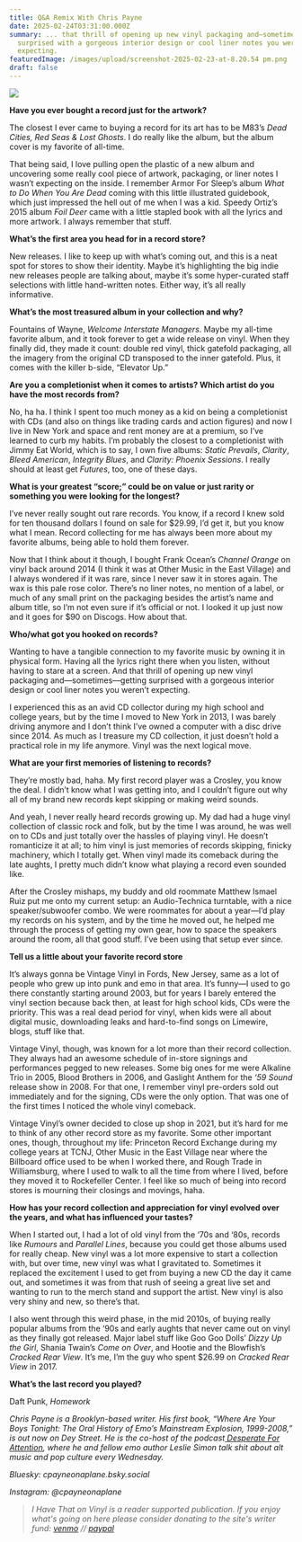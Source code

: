 ```yaml
---
title: Q&A Remix With Chris Payne
date: 2025-02-24T03:31:00.000Z
summary: ... that thrill of opening up new vinyl packaging and—sometimes—getting
  surprised with a gorgeous interior design or cool liner notes you weren’t
  expecting. 
featuredImage: /images/upload/screenshot-2025-02-23-at-8.20.54 pm.png
draft: false
---
```

![](/images/upload/screenshot-2025-02-23-at-8.20.54 pm.png)



**Have you ever bought a record just for the artwork?**

The closest I ever came to buying a record for its art has to be M83’s *Dead Cities, Red Seas & Lost Ghosts*. I do really like the album, but the album cover is my favorite of all-time. 

That being said, I love pulling open the plastic of a new album and uncovering some really cool piece of artwork, packaging, or liner notes I wasn’t expecting on the inside. I remember Armor For Sleep’s album *What to Do When You Are Dead* coming with this little illustrated guidebook, which just impressed the hell out of me when I was a kid. Speedy Ortiz’s 2015 album *Foil Deer* came with a little stapled book with all the lyrics and more artwork. I always remember that stuff. 

**What’s the first area you head for in a record store?**

New releases. I like to keep up with what’s coming out, and this is a neat spot for stores to show their identity. Maybe it’s highlighting the big indie new releases people are talking about, maybe it’s some hyper-curated staff selections with little hand-written notes. Either way, it’s all really informative. 

**What’s the most treasured album in your collection and why?**

Fountains of Wayne, *Welcome Interstate Managers*. Maybe my all-time favorite album, and it took forever to get a wide release on vinyl. When they finally did, they made it count: double red vinyl, thick gatefold packaging, all the imagery from the original CD transposed to the inner gatefold. Plus, it comes with the killer b-side, “Elevator Up.”

**Are you a completionist when it comes to artists? Which artist do you have the most records from?**

No, ha ha. I think I spent too much money as a kid on being a completionist with CDs (and also on things like trading cards and action figures) and now I live in New York and space and rent money are at a premium, so I’ve learned to curb my habits. I’m probably the closest to a completionist with Jimmy Eat World, which is to say, I own five albums: *Static Prevails*, *Clarity*, *Bleed American*, *Integrity Blues*, and *Clarity: Phoenix Sessions*. I really should at least get *Futures*, too, one of these days. 

**What is your greatest “score;” could be on value or just rarity or something you were looking for the longest?**

I’ve never really sought out rare records. You know, if a record I knew sold for ten thousand dollars I found on sale for $29.99, I’d get it, but you know what I mean. Record collecting for me has always been more about my favorite albums, being able to hold them forever. 

Now that I think about it though, I bought Frank Ocean’s *Channel Orange* on vinyl back around 2014 (I think it was at Other Music in the East Village) and I always wondered if it was rare, since I never saw it in stores again. The wax is this pale rose color. There’s no liner notes, no mention of a label, or much of any small print on the packaging besides the artist’s name and album title, so I’m not even sure if it’s official or not. I looked it up just now and it goes for $90 on Discogs. How about that. 

**Who/what got you hooked on records?**

Wanting to have a tangible connection to my favorite music by owning it in physical form. Having all the lyrics right there when you listen, without having to stare at a screen. And that thrill of opening up new vinyl packaging and—sometimes—getting surprised with a gorgeous interior design or cool liner notes you weren’t expecting. 

I experienced this as an avid CD collector during my high school and college years, but by the time I moved to New York in 2013, I was barely driving anymore and I don’t think I’ve owned a computer with a disc drive since 2014. As much as I treasure my CD collection, it just doesn’t hold a practical role in my life anymore. Vinyl was the next logical move. 

**What are your first memories of listening to records?**

They’re mostly bad, haha. My first record player was a Crosley, you know the deal. I didn’t know what I was getting into, and I couldn’t figure out why all of my brand new records kept skipping or making weird sounds. 

And yeah, I never really heard records growing up. My dad had a huge vinyl collection of classic rock and folk, but by the time I was around, he was well on to CDs and just totally over the hassles of playing vinyl. He doesn’t romanticize it at all; to him vinyl is just memories of records skipping, finicky machinery, which I totally get. When vinyl made its comeback during the late aughts, I pretty much didn’t know what playing a record even sounded like. 

After the Crosley mishaps, my buddy and old roommate Matthew Ismael Ruiz put me onto my current setup: an Audio-Technica turntable, with a nice speaker/subwoofer combo. We were roommates for about a year—I’d play my records on his system, and by the time he moved out, he helped me through the process of getting my own gear, how to space the speakers around the room, all that good stuff. I’ve been using that setup ever since. 

**Tell us a little about your favorite record store**

It’s always gonna be Vintage Vinyl in Fords, New Jersey, same as a lot of people who grew up into punk and emo in that area. It’s funny—I used to go there constantly starting around 2003, but for years I barely entered the vinyl section because back then, at least for high school kids, CDs were the priority. This was a real dead period for vinyl, when kids were all about digital music, downloading leaks and hard-to-find songs on Limewire, blogs, stuff like that. 

Vintage Vinyl, though, was known for a lot more than their record collection. They always had an awesome schedule of in-store signings and performances pegged to new releases. Some big ones for me were Alkaline Trio in 2005, Blood Brothers in 2006, and Gaslight Anthem for the *‘59 Sound* release show in 2008. For that one, I remember vinyl pre-orders sold out immediately and for the signing, CDs were the only option. That was one of the first times I noticed the whole vinyl comeback. 

Vintage Vinyl’s owner decided to close up shop in 2021, but it’s hard for me to think of any other record store as my favorite. Some other important ones, though, throughout my life: Princeton Record Exchange during my college years at TCNJ, Other Music in the East Village near where the Billboard office used to be when I worked there, and Rough Trade in Williamsburg, where I used to walk to all the time from where I lived, before they moved it to Rockefeller Center. I feel like so much of being into record stores is mourning their closings and movings, haha.  

**How has your record collection and appreciation for vinyl evolved over the years, and what has influenced your tastes?**

When I started out, I had a lot of old vinyl from the ‘70s and ‘80s, records like *Rumours* and *Parallel Lines*, because you could get those albums used for really cheap. New vinyl was a lot more expensive to start a collection with, but over time, new vinyl was what I gravitated to. Sometimes it replaced the excitement I used to get from buying a new CD the day it came out, and sometimes it was from that rush of seeing a great live set and wanting to run to the merch stand and support the artist. New vinyl is also very shiny and new, so there’s that.

I also went through this weird phase, in the mid 2010s, of buying really popular albums from the ‘90s and early aughts that never came out on vinyl as they finally got released. Major label stuff like Goo Goo Dolls’ *Dizzy Up the Girl*, Shania Twain’s *Come on Over*, and Hootie and the Blowfish’s *Cracked Rear View*. It’s me, I’m the guy who spent $26.99 on *Cracked Rear View* in 2017. 

**What’s the last record you played?**

Daft Punk, *Homework* 

*Chris Payne is a Brooklyn-based writer. His first book, “Where Are Your Boys Tonight: The Oral History of Emo’s Mainstream Explosion, 1999-2008,” is out now on Dey Street. He is the co-host of the podcast[ Desperate For Attention](https://linktr.ee/desperateforattentionpod), where he and fellow emo author Leslie Simon talk shit about alt music and pop culture every Wednesday.*  

*Bluesky: cpayneonaplane.bsky.social*

*Instagram: @cpayneonaplane*



> *I Have That on Vinyl is a reader supported publication. If you enjoy what's going on here please consider donating to the site's writer fund: [venmo](https://account.venmo.com/u/Michele-Catalano2659) // [paypal](https://www.paypal.com/paypalme/goingitaloneny?country.x=US&locale.x=en_US)*
